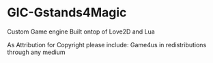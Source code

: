 # GIC-Gstands4Magic

Custom Game engine Built ontop of Love2D and Lua


As Attribution for Copyright please include: Game4us in redistributions through any medium
